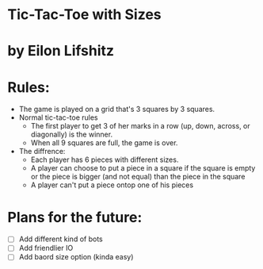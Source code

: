 # Tic-Tac-Toe with Sizes
# by Eilon Lifshitz

# Rules:
 - The game is played on a grid that's 3 squares by 3 squares.
 - Normal tic-tac-toe rules
   - The first player to get 3 of her marks in a row (up, down, across, or diagonally) is the winner.
   - When all 9 squares are full, the game is over.
 - The diffrence:
   - Each player has 6 pieces with different sizes.
   - A player can choose to put a piece in a square if the square is empty or the piece is bigger (and not equal) than the piece in the square
   - A player can't put a piece ontop one of his pieces
  
  # Plans for the future:
 - [ ] Add different kind of bots
 - [ ] Add friendlier IO
 - [ ] Add baord size option (kinda easy)
